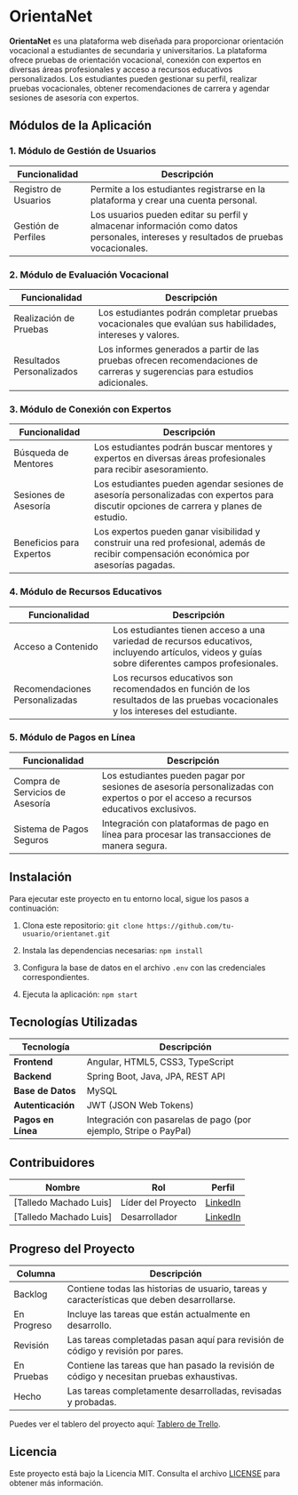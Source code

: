 
# OrientaNet

**OrientaNet** es una plataforma web diseñada para proporcionar orientación vocacional a estudiantes de secundaria y universitarios. La plataforma ofrece pruebas de orientación vocacional, conexión con expertos en diversas áreas profesionales y acceso a recursos educativos personalizados. Los estudiantes pueden gestionar su perfil, realizar pruebas vocacionales, obtener recomendaciones de carrera y agendar sesiones de asesoría con expertos.

## Módulos de la Aplicación

### 1. Módulo de Gestión de Usuarios

| Funcionalidad               | Descripción                                                                                                                                  |
|-----------------------------|----------------------------------------------------------------------------------------------------------------------------------------------|
| Registro de Usuarios         | Permite a los estudiantes registrarse en la plataforma y crear una cuenta personal.                                                          |
| Gestión de Perfiles          | Los usuarios pueden editar su perfil y almacenar información como datos personales, intereses y resultados de pruebas vocacionales.          |

### 2. Módulo de Evaluación Vocacional

| Funcionalidad                | Descripción                                                                                                                                 |
|------------------------------|---------------------------------------------------------------------------------------------------------------------------------------------|
| Realización de Pruebas        | Los estudiantes podrán completar pruebas vocacionales que evalúan sus habilidades, intereses y valores.                                     |
| Resultados Personalizados     | Los informes generados a partir de las pruebas ofrecen recomendaciones de carreras y sugerencias para estudios adicionales.                 |

### 3. Módulo de Conexión con Expertos

| Funcionalidad                | Descripción                                                                                                                                 |
|------------------------------|---------------------------------------------------------------------------------------------------------------------------------------------|
| Búsqueda de Mentores          | Los estudiantes podrán buscar mentores y expertos en diversas áreas profesionales para recibir asesoramiento.                               |
| Sesiones de Asesoría          | Los estudiantes pueden agendar sesiones de asesoría personalizadas con expertos para discutir opciones de carrera y planes de estudio.      |
| Beneficios para Expertos      | Los expertos pueden ganar visibilidad y construir una red profesional, además de recibir compensación económica por asesorías pagadas.      |

### 4. Módulo de Recursos Educativos

| Funcionalidad                | Descripción                                                                                                                                 |
|------------------------------|---------------------------------------------------------------------------------------------------------------------------------------------|
| Acceso a Contenido            | Los estudiantes tienen acceso a una variedad de recursos educativos, incluyendo artículos, videos y guías sobre diferentes campos profesionales. |
| Recomendaciones Personalizadas| Los recursos educativos son recomendados en función de los resultados de las pruebas vocacionales y los intereses del estudiante.            |

### 5. Módulo de Pagos en Línea

| Funcionalidad                | Descripción                                                                                                                                 |
|------------------------------|---------------------------------------------------------------------------------------------------------------------------------------------|
| Compra de Servicios de Asesoría | Los estudiantes pueden pagar por sesiones de asesoría personalizadas con expertos o por el acceso a recursos educativos exclusivos.          |
| Sistema de Pagos Seguros      | Integración con plataformas de pago en línea para procesar las transacciones de manera segura.                                               |

## Instalación

Para ejecutar este proyecto en tu entorno local, sigue los pasos a continuación:

1. Clona este repositorio:
   `git clone https://github.com/tu-usuario/orientanet.git`

2. Instala las dependencias necesarias:
   `npm install`

3. Configura la base de datos en el archivo `.env` con las credenciales correspondientes.

4. Ejecuta la aplicación:
   `npm start`

## Tecnologías Utilizadas

| Tecnología         | Descripción                                                                                   |
|--------------------|-----------------------------------------------------------------------------------------------|
| **Frontend**        | Angular, HTML5, CSS3, TypeScript                                                              |
| **Backend**         | Spring Boot, Java, JPA, REST API                                                              |
| **Base de Datos**   | MySQL                                                                                         |
| **Autenticación**   | JWT (JSON Web Tokens)                                                                         |
| **Pagos en Línea**  | Integración con pasarelas de pago (por ejemplo, Stripe o PayPal)                               |

## Contribuidores

| Nombre                         | Rol               | Perfil   |
|---------------------------------|-------------------|----------|
| [Talledo Machado Luis]                     | Líder del Proyecto | [LinkedIn](https://linkedin.com/in/tu-perfil) |
| [Talledo Machado Luis]                     | Desarrollador      | [LinkedIn](https://www.linkedin.com/in/diego-villajulca-291b21202?lipi=urn%3Ali%3Apage%3Ad_flagship3_profile_view_base_contact_details%3B2bSMIEBvTbu2iV1A6cA9WA%3D%3D) |

## Progreso del Proyecto

| Columna      | Descripción                                                                                         |
|--------------|-----------------------------------------------------------------------------------------------------|
| Backlog      | Contiene todas las historias de usuario, tareas y características que deben desarrollarse.           |
| En Progreso  | Incluye las tareas que están actualmente en desarrollo.                                              |
| Revisión     | Las tareas completadas pasan aquí para revisión de código y revisión por pares.                      |
| En Pruebas   | Contiene las tareas que han pasado la revisión de código y necesitan pruebas exhaustivas.            |
| Hecho        | Las tareas completamente desarrolladas, revisadas y probadas.                                        |

Puedes ver el tablero del proyecto aquí: [Tablero de Trello](https://trello.com).

## Licencia

Este proyecto está bajo la Licencia MIT. Consulta el archivo [LICENSE](LICENSE) para obtener más información.

